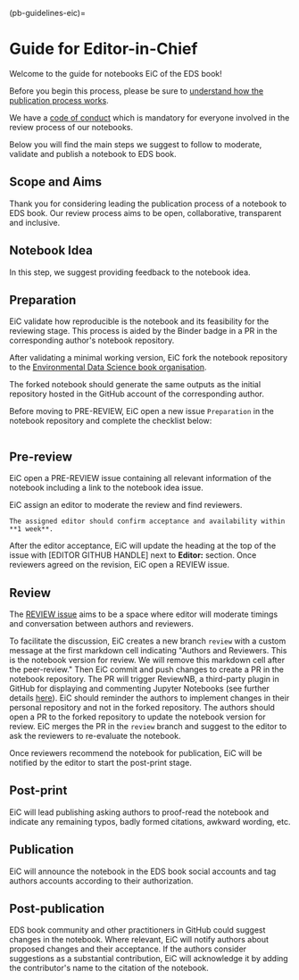 (pb-guidelines-eic)=

# Guide for Editor-in-Chief
Welcome to the guide for notebooks EiC of the EDS book! 

Before you begin this process, please be sure to [understand how the publication process works](#contribute-notebooks).

We have a [code of conduct](https://raw.githubusercontent.com/alan-turing-institute/environmental-ds-book/main/CODE_OF_CONDUCT.md) which is mandatory for everyone involved in the review process of our notebooks.

Below you will find the main steps we suggest to follow to moderate, validate and publish a notebook to EDS book.

## Scope and Aims
Thank you for considering leading the publication process of a notebook to EDS book.
Our review process aims to be open, collaborative, transparent and inclusive.

## Notebook Idea
In this step, we suggest providing feedback to the notebook idea.

## Preparation
EiC validate how reproducible is the notebook and its feasibility for the reviewing stage. 
This process is aided by the Binder badge in a PR in the corresponding author's notebook repository.

After validating a minimal working version, EiC fork the notebook repository to the [Environmental Data Science book organisation](https://github.com/eds-book). 

The forked notebook should generate the same outputs as the initial repository hosted in the GitHub account of the corresponding author. 

Before moving to PRE-REVIEW, EiC open a new issue `Preparation` in the notebook repository and complete the checklist below: 

```{include} templates/editor-in-chief/eic-preparation-checklist.md
```

## Pre-review
EiC open a PRE-REVIEW issue containing all relevant information of the notebook including a link to the notebook idea issue.

EiC assign an editor to moderate the review and find reviewers.

```{important}
The assigned editor should confirm acceptance and availability within **1 week**.
```

After the editor acceptance, EiC will update the heading at the top of the issue with [EDITOR GITHUB HANDLE] next to **Editor:** section.
Once reviewers agreed on the revision, EiC open a REVIEW issue.

## Review
The [REVIEW issue](https://github.com/alan-turing-institute/environmental-ds-book/issues/new?assignees=&labels=review&projects=&template=review-template.md&title=%5BREVIEW%5D) aims to be a space where editor will moderate timings and conversation between authors and reviewers.

To facilitate the discussion, EiC creates a new branch `review` with a custom message at the first markdown cell indicating "Authors and Reviewers. This is the notebook version for review. We will remove this markdown cell after the peer-review." 
Then EiC commit and push changes to create a PR in the notebook repository. 
The PR will trigger ReviewNB, a third-party plugin in GitHub for displaying and commenting Jupyter Notebooks (see further details [here](../about/notebooks-technologies.md)).
EiC should reminder the authors to implement changes in their personal repository and not in the forked repository. The authors should open a PR to the forked repository to update the notebook version for review.
EiC merges the PR in the `review` branch and suggest to the editor to ask the reviewers to re-evaluate the notebook.

Once reviewers recommend the notebook for publication, EiC will be notified by the editor to start the post-print stage.

## Post-print
EiC will lead publishing asking authors to proof-read the notebook and indicate any remaining typos, badly formed citations, awkward wording, etc.

## Publication
EiC will announce the notebook in the EDS book social accounts and tag authors accounts according to their authorization.

## Post-publication
EDS book community and other practitioners in GitHub could suggest changes in the notebook. 
Where relevant, EiC will notify authors about proposed changes and their acceptance. If the authors consider suggestions as a substantial contribution, EiC will acknowledge it by adding the contributor's name to the citation of the notebook.